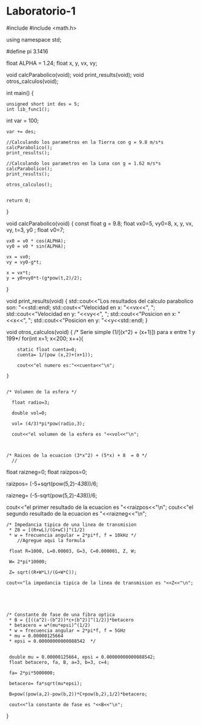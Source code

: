 # Laboratorio-1

#include <iostream>
#include <math.h>

using namespace std;

#define pi 3.1416

float ALPHA = 1.24;
float x, y, vx, vy;


void calcParabolico(void);
void print_results(void);
void otros_calculos(void);

int main()
{
    
    unsigned short int des = 5;
    int lib_func1();
   int var = 100;

    var += des;

    //Calculando los parametros en la Tierra con g = 9.8 m/s*s
    calcParabolico();
    print_results();

    //Calculando los parametros en la Luna con g = 1.62 m/s*s
    calcParabolico();
    print_results();
    
    otros_calculos();


    return 0;
}

void calcParabolico(void)
{
    const float g = 9.8;
    float vx0=5, vy0=8, x, y, vx, vy, t=3, y0 ;
    float v0=7;

    vx0 = v0 * cos(ALPHA);
    vy0 = v0 * sin(ALPHA);

    vx = vx0;
    vy = vy0-g*t;

    x = vx*t;
    y = y0+vy0*t-(g*pow(t,2)/2);
}

void print_results(void)
{
    std::cout<<"Los resultados del calculo parabolico son: "<<std::endl;
    std::cout<<"Velocidad en x: "<<vx<<", ";
    std::cout<<"Velocidad en y: "<<vy<<", ";
    std::cout<<"Posicion en x: "<<x<<", ";
    std::cout<<"Posicion en y: "<<y<<std::endl;
}

void otros_calculos(void)
{
    /* Serie simple (1/[(x^2) + (x+1)]) para x entre 1 y 199*/
    for(int x=1; x<200; x++){
        
        static float cuenta=0;
        cuenta= 1/(pow (x,2)+(x+1));
        
        cout<<"el numero es:"<<cuenta<<"\n";
        
    }
        

    /* Volumen de la esfera */
      
      float radio=3;
      
      double vol=0;
      
      vol= (4/3)*pi*pow(radio,3);
      
      cout<<"el volumen de la esfera es "<<vol<<"\n";
      
      
      
    /* Raices de la ecuacion (3*x^2) + (5*x) + 8  = 0 */
      //
      

float raizneg=0;
float raizpos=0;

raizpos= (-5+sqrt(pow(5,2)-4*3*8))/6;

raizneg= (-5-sqrt(pow(5,2)-4*3*8))/6;

cout<<"el primer resultado de la ecuacion es "<<raizpos<<"\n";
cout<<"el segundo resultado de la ecuacion es "<<raizneg<<"\n";

   
   
   
    /* Impedancia tipica de una linea de transmision
     * Z0 = [(R+wL)/(G+wC)]^(1/2)
     * w = frecuencia angular = 2*pi*f, f = 10kHz */
        //Agregue aqui la formula
        
     float R=1000, L=0.00003, G=3, C=0.000001, Z, W; 
     
     W= 2*pi*10000;
     
     Z= sqrt((R+W*L)/(G+W*C));
     
    cout<<"la impedancia tipica de la linea de transmision es "<<Z<<"\n";
     
        
        
        

    /* Constante de fase de una fibra optica
     * B = {[((a^2)-(b^2))*c+(b^2)]^(1/2)}*betacero
     * betacero = w*(mu*epsi)^(1/2)
     * w = frecuencia angular = 2*pi*f, f = 5GHz
     * mu = 0.00000125664
     * epsi = 0.00000000000088542  */
     
     
     double mu = 0.00000125664, epsi = 0.00000000000088542;
     float betacero, fa, B, a=3, b=3, c=4;
     
     fa= 2*pi*5000000;
     
     betacero= fa*sqrt(mu*epsi);
     
     B=pow((pow(a,2)-pow(b,2))*C+pow(b,2),1/2)*betacero;
     
     cout<<"la constante de fase es "<<B<<"\n";
     
     
     

}  
